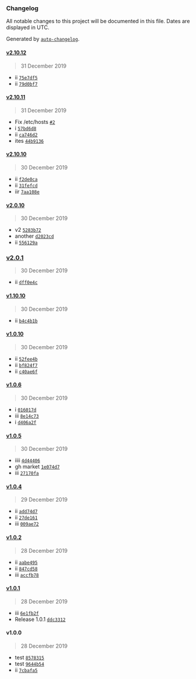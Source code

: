 ### Changelog

All notable changes to this project will be documented in this file. Dates are displayed in UTC.

Generated by [`auto-changelog`](https://github.com/CookPete/auto-changelog).

#### [v2.10.12](https://github.com/ruzickap/action-test/compare/v2.10.11...v2.10.12)

> 31 December 2019

- ii [`75e7df5`](https://github.com/ruzickap/action-test/commit/75e7df52224dfb6d94f5acdb213547cf5f78d6ed)
- ii [`79d0bf7`](https://github.com/ruzickap/action-test/commit/79d0bf7de7835d979bc1c45dd466738b4b9dacc9)

#### [v2.10.11](https://github.com/ruzickap/action-test/compare/v2.10.10...v2.10.11)

> 31 December 2019

- Fix /etc/hosts [`#2`](https://github.com/ruzickap/action-test/pull/2)
- i [`57bd6d8`](https://github.com/ruzickap/action-test/commit/57bd6d8a598b98e69fdb79fbbb8f4706c03ede9e)
- ii [`ca746d2`](https://github.com/ruzickap/action-test/commit/ca746d2024bf4c28096b749659be9c2ff5e829b7)
- ites [`44b9136`](https://github.com/ruzickap/action-test/commit/44b9136f88b1e39dd5e46330ed37f1950648c45b)

#### [v2.10.10](https://github.com/ruzickap/action-test/compare/v2.0.10...v2.10.10)

> 30 December 2019

- ii [`f2de0ca`](https://github.com/ruzickap/action-test/commit/f2de0cabd4ebd33b1ca99919b6b288010f1ed162)
- ii [`31fefcd`](https://github.com/ruzickap/action-test/commit/31fefcd5870f5c40d6527c7751506789434ba409)
- iir [`7aa108e`](https://github.com/ruzickap/action-test/commit/7aa108ed976a7365e1b416f6918366b8690a7a5e)

#### [v2.0.10](https://github.com/ruzickap/action-test/compare/v2.0.1...v2.0.10)

> 30 December 2019

- v2 [`5283b72`](https://github.com/ruzickap/action-test/commit/5283b72037844d4cc02091cc346d75b250fe0cf6)
- another [`d2023cd`](https://github.com/ruzickap/action-test/commit/d2023cde0105c7fa86aa7afe56ad9f7dcf0412eb)
- ii [`556129a`](https://github.com/ruzickap/action-test/commit/556129a5aa1f38bc2ab3fee203601ae8e55176c1)

### [v2.0.1](https://github.com/ruzickap/action-test/compare/v1.10.10...v2.0.1)

> 30 December 2019

- ii [`dff0e4c`](https://github.com/ruzickap/action-test/commit/dff0e4cd502453003e6d7f403cbd729323d59cad)

#### [v1.10.10](https://github.com/ruzickap/action-test/compare/v1.0.10...v1.10.10)

> 30 December 2019

- ii [`b4c4b1b`](https://github.com/ruzickap/action-test/commit/b4c4b1ba921b9361e226503f69b188c9eed80566)

#### [v1.0.10](https://github.com/ruzickap/action-test/compare/v1.0.6...v1.0.10)

> 30 December 2019

- ii [`52fee4b`](https://github.com/ruzickap/action-test/commit/52fee4b855033f1a9ca6889698d34168cf82d199)
- ii [`bf824f7`](https://github.com/ruzickap/action-test/commit/bf824f7a72f8a762df317a69a19f843d5e3d9a3a)
- ii [`c40ae6f`](https://github.com/ruzickap/action-test/commit/c40ae6f64f9e42c32316f69718f51fc382a455ba)

#### [v1.0.6](https://github.com/ruzickap/action-test/compare/v1.0.5...v1.0.6)

> 30 December 2019

- i [`016017d`](https://github.com/ruzickap/action-test/commit/016017d6e7b1af29855cff41af9f6c48a9a55777)
- iii [`8e14c73`](https://github.com/ruzickap/action-test/commit/8e14c739054fd34d5433c7b98b2d9af11fbcc834)
- i [`d406a2f`](https://github.com/ruzickap/action-test/commit/d406a2f100162d45836f692e5e00865332b8d6cd)

#### [v1.0.5](https://github.com/ruzickap/action-test/compare/v1.0.4...v1.0.5)

> 30 December 2019

- iiii [`4d44406`](https://github.com/ruzickap/action-test/commit/4d44406e3a39f8c37f47d312d99d14fd6343f8b2)
- gh market [`1e074d7`](https://github.com/ruzickap/action-test/commit/1e074d79496e7deb4a909dcfc627b6d845f1fa98)
- iii [`27170fa`](https://github.com/ruzickap/action-test/commit/27170fa85143041fef3e72dbb2f7da9a28dc57d0)

#### [v1.0.4](https://github.com/ruzickap/action-test/compare/v1.0.2...v1.0.4)

> 29 December 2019

- ii [`add74d7`](https://github.com/ruzickap/action-test/commit/add74d7aaa70a7873fccf503e4272dcb5fc5cdd7)
- ii [`27de161`](https://github.com/ruzickap/action-test/commit/27de161a8d4945d5307a4ed6073dd53cc2b574db)
- iii [`009ae72`](https://github.com/ruzickap/action-test/commit/009ae7288a5b393b4c1264675c41571d41be4c6e)

#### [v1.0.2](https://github.com/ruzickap/action-test/compare/v1.0.1...v1.0.2)

> 28 December 2019

- ii [`aabe495`](https://github.com/ruzickap/action-test/commit/aabe495da6fe6bec275c0588e378996473c9f673)
- ii [`847cd58`](https://github.com/ruzickap/action-test/commit/847cd58878c37da7b1052d821c426cec7d5d2fa4)
- iii [`accfb78`](https://github.com/ruzickap/action-test/commit/accfb78ffed0c160560bbb708aaf50520a22f10a)

#### [v1.0.1](https://github.com/ruzickap/action-test/compare/v1.0.0...v1.0.1)

> 28 December 2019

- iii [`6e1fb2f`](https://github.com/ruzickap/action-test/commit/6e1fb2fcb20ca74d81775638281445f2237411c8)
- Release 1.0.1 [`ddc3312`](https://github.com/ruzickap/action-test/commit/ddc3312aafbb7e19634ecac374175f528cea78b8)

#### v1.0.0

> 28 December 2019

- test [`8578315`](https://github.com/ruzickap/action-test/commit/85783154d311767e18825d33c819794e93a0fce1)
- test [`9644b54`](https://github.com/ruzickap/action-test/commit/9644b541e7324855d1cfcbfe099234e0ffe3a017)
- ii [`7cbafa5`](https://github.com/ruzickap/action-test/commit/7cbafa5e24345b2d8ce3a293eb145e43222cf21d)
